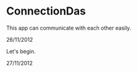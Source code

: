 ConnectionDas
=============

This app can communicate with each other easily.

26/11/2012

Let's begin.

27/11/2012

